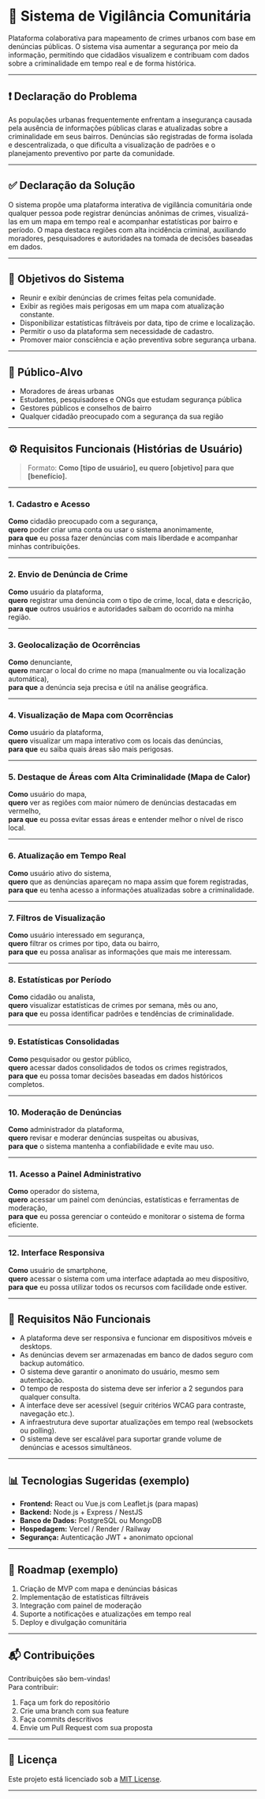 # 📍 Sistema de Vigilância Comunitária

Plataforma colaborativa para mapeamento de crimes urbanos com base em denúncias públicas. O sistema visa aumentar a segurança por meio da informação, permitindo que cidadãos visualizem e contribuam com dados sobre a criminalidade em tempo real e de forma histórica.

---

## ❗ Declaração do Problema

As populações urbanas frequentemente enfrentam a insegurança causada pela ausência de informações públicas claras e atualizadas sobre a criminalidade em seus bairros. Denúncias são registradas de forma isolada e descentralizada, o que dificulta a visualização de padrões e o planejamento preventivo por parte da comunidade.

---

## ✅ Declaração da Solução

O sistema propõe uma plataforma interativa de vigilância comunitária onde qualquer pessoa pode registrar denúncias anônimas de crimes, visualizá-las em um mapa em tempo real e acompanhar estatísticas por bairro e período. O mapa destaca regiões com alta incidência criminal, auxiliando moradores, pesquisadores e autoridades na tomada de decisões baseadas em dados.

---

## 🎯 Objetivos do Sistema

- Reunir e exibir denúncias de crimes feitas pela comunidade.
- Exibir as regiões mais perigosas em um mapa com atualização constante.
- Disponibilizar estatísticas filtráveis por data, tipo de crime e localização.
- Permitir o uso da plataforma sem necessidade de cadastro.
- Promover maior consciência e ação preventiva sobre segurança urbana.

---

## 🧠 Público-Alvo

- Moradores de áreas urbanas
- Estudantes, pesquisadores e ONGs que estudam segurança pública
- Gestores públicos e conselhos de bairro
- Qualquer cidadão preocupado com a segurança da sua região

---

## ⚙️ Requisitos Funcionais (Histórias de Usuário)

> Formato: **Como [tipo de usuário], eu quero [objetivo] para que [benefício].**

---

### 1. Cadastro e Acesso

**Como** cidadão preocupado com a segurança,  
**quero** poder criar uma conta ou usar o sistema anonimamente,  
**para que** eu possa fazer denúncias com mais liberdade e acompanhar minhas contribuições.

---

### 2. Envio de Denúncia de Crime

**Como** usuário da plataforma,  
**quero** registrar uma denúncia com o tipo de crime, local, data e descrição,  
**para que** outros usuários e autoridades saibam do ocorrido na minha região.

---

### 3. Geolocalização de Ocorrências

**Como** denunciante,  
**quero** marcar o local do crime no mapa (manualmente ou via localização automática),  
**para que** a denúncia seja precisa e útil na análise geográfica.

---

### 4. Visualização de Mapa com Ocorrências

**Como** usuário da plataforma,  
**quero** visualizar um mapa interativo com os locais das denúncias,  
**para que** eu saiba quais áreas são mais perigosas.

---

### 5. Destaque de Áreas com Alta Criminalidade (Mapa de Calor)

**Como** usuário do mapa,  
**quero** ver as regiões com maior número de denúncias destacadas em vermelho,  
**para que** eu possa evitar essas áreas e entender melhor o nível de risco local.

---

### 6. Atualização em Tempo Real

**Como** usuário ativo do sistema,  
**quero** que as denúncias apareçam no mapa assim que forem registradas,  
**para que** eu tenha acesso a informações atualizadas sobre a criminalidade.

---

### 7. Filtros de Visualização

**Como** usuário interessado em segurança,  
**quero** filtrar os crimes por tipo, data ou bairro,  
**para que** eu possa analisar as informações que mais me interessam.

---

### 8. Estatísticas por Período

**Como** cidadão ou analista,  
**quero** visualizar estatísticas de crimes por semana, mês ou ano,  
**para que** eu possa identificar padrões e tendências de criminalidade.

---

### 9. Estatísticas Consolidadas

**Como** pesquisador ou gestor público,  
**quero** acessar dados consolidados de todos os crimes registrados,  
**para que** eu possa tomar decisões baseadas em dados históricos completos.

---

### 10. Moderação de Denúncias

**Como** administrador da plataforma,  
**quero** revisar e moderar denúncias suspeitas ou abusivas,  
**para que** o sistema mantenha a confiabilidade e evite mau uso.

---

### 11. Acesso a Painel Administrativo

**Como** operador do sistema,  
**quero** acessar um painel com denúncias, estatísticas e ferramentas de moderação,  
**para que** eu possa gerenciar o conteúdo e monitorar o sistema de forma eficiente.

---

### 12. Interface Responsiva

**Como** usuário de smartphone,  
**quero** acessar o sistema com uma interface adaptada ao meu dispositivo,  
**para que** eu possa utilizar todos os recursos com facilidade onde estiver.

---

## 🚫 Requisitos Não Funcionais

- A plataforma deve ser responsiva e funcionar em dispositivos móveis e desktops.
- As denúncias devem ser armazenadas em banco de dados seguro com backup automático.
- O sistema deve garantir o anonimato do usuário, mesmo sem autenticação.
- O tempo de resposta do sistema deve ser inferior a 2 segundos para qualquer consulta.
- A interface deve ser acessível (seguir critérios WCAG para contraste, navegação etc.).
- A infraestrutura deve suportar atualizações em tempo real (websockets ou polling).
- O sistema deve ser escalável para suportar grande volume de denúncias e acessos simultâneos.

---

## 📊 Tecnologias Sugeridas (exemplo)

- **Frontend:** React ou Vue.js com Leaflet.js (para mapas)
- **Backend:** Node.js + Express / NestJS
- **Banco de Dados:** PostgreSQL ou MongoDB
- **Hospedagem:** Vercel / Render / Railway
- **Segurança:** Autenticação JWT + anonimato opcional

---

## 📌 Roadmap (exemplo)

1. Criação de MVP com mapa e denúncias básicas
2. Implementação de estatísticas filtráveis
3. Integração com painel de moderação
4. Suporte a notificações e atualizações em tempo real
5. Deploy e divulgação comunitária

---

## 📬 Contribuições

Contribuições são bem-vindas!  
Para contribuir:

1. Faça um fork do repositório
2. Crie uma branch com sua feature
3. Faça commits descritivos
4. Envie um Pull Request com sua proposta

---

## 📎 Licença

Este projeto está licenciado sob a [MIT License](./LICENSE).

---



